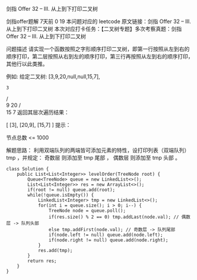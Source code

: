 剑指 Offer 32 – III. 从上到下打印二叉树

剑指offer题解
7天前
0
19
本问题对应的 leetcode 原文链接：剑指 Offer 32 – III. 从上到下打印二叉树
本次对应打卡任务：【二叉树专题】多次考察真题：剑指 Offer 32 – III. 从上到下打印二叉树

问题描述
请实现一个函数按照之字形顺序打印二叉树，即第一行按照从左到右的顺序打印，第二层按照从右到左的顺序打印，第三行再按照从左到右的顺序打印，其他行以此类推。

例如:
给定二叉树: [3,9,20,null,null,15,7],

    3
/ \
9  20
/  \
15   7
返回其层次遍历结果：

[
[3],
[20,9],
[15,7]
]
提示：

节点总数 <= 1000


解题思路：
利用双端队列的两端皆可添加元素的特性，设打印列表（双端队列） tmp ，并规定：
奇数层 则添加至 tmp 尾部 ，
偶数层 则添加至 tmp 头部 。


```
class Solution {
    public List<List<Integer>> levelOrder(TreeNode root) {
        Queue<TreeNode> queue = new LinkedList<>();
        List<List<Integer>> res = new ArrayList<>();
        if(root != null) queue.add(root);
        while(!queue.isEmpty()) {
            LinkedList<Integer> tmp = new LinkedList<>();
            for(int i = queue.size(); i > 0; i--) {
                TreeNode node = queue.poll();
                if(res.size() % 2 == 0) tmp.addLast(node.val); // 偶数层 -> 队列头部
                else tmp.addFirst(node.val); // 奇数层 -> 队列尾部
                if(node.left != null) queue.add(node.left);
                if(node.right != null) queue.add(node.right);
            }
            res.add(tmp);
        }
        return res;
    }
}
```